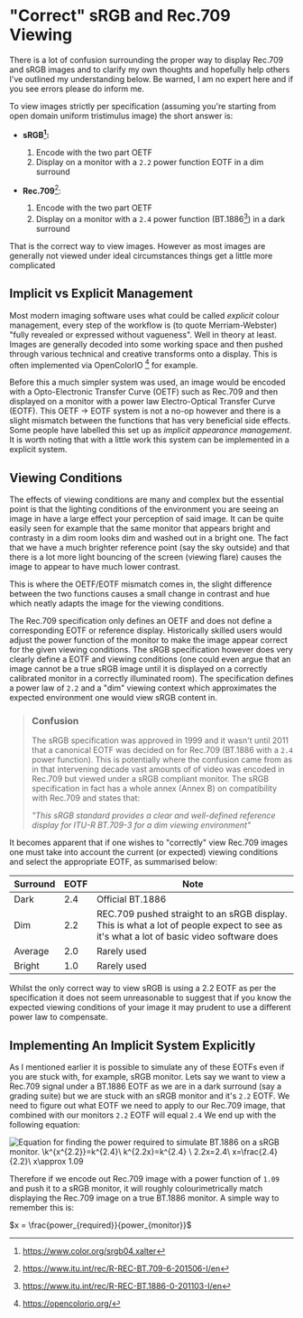 # "Correct" sRGB and Rec.709 Viewing

There is a lot of confusion surrounding the proper way to display 
Rec.709 and sRGB images and to clarify my own thoughts and hopefully help others
I've outlined my understanding below. Be warned, I am no expert here and if you
see errors please do inform me. 

To view images strictly per specification (assuming you're starting from open 
domain uniform tristimulus image) the short answer is:

- **sRGB[^sRGB]:**
    1. Encode with the two part OETF
    2. Display on a monitor with a `2.2` power function EOTF in a dim surround

- **Rec.709**[^Rec.709]:
    1. Encode with the two part OETF
    2. Display on a monitor with a `2.4` power function (BT.1886[^BT.1886]) in a dark 
       surround

That is the correct way to view images. However as most images are generally not
viewed under ideal circumstances things get a little more complicated

## Implicit vs Explicit Management

Most modern imaging software uses what could be called *explicit* colour
management, every step of the workflow is (to quote Merriam-Webster) "fully
revealed or expressed without vagueness". Well in theory at least. Images are
generally decoded into some working space and then pushed through various
technical and creative transforms onto a display. This is often implemented via
OpenColorIO [^OCIO] for example.

Before this a much simpler system was used, an image would be encoded with a
Opto-Electronic Transfer Curve (OETF) such as Rec.709 and then displayed on a
monitor with a power law Electro-Optical Transfer Curve (EOTF). This OETF ->
EOTF system is not a no-op however and there is a slight mismatch between the
functions that has very beneficial side effects. Some people have labelled this 
set up as *implicit appearance management*. It is worth noting that with a 
little work this system can be implemented in a explicit system.

## Viewing Conditions

The effects of viewing conditions are many and complex but the essential point
is that the lighting conditions of the environment you are seeing an image in
have a large effect your perception of said image. It can be quite easily seen
for example that the same monitor that appears bright and contrasty in a dim
room looks dim and washed out in a bright one. The fact that we have a much
brighter reference point (say the sky outside) and that there is a lot more
light bouncing of the screen (viewing flare) causes the image to appear to have
much lower contrast.

This is where the OETF/EOTF mismatch comes in, the slight difference between
the two functions causes a small change in contrast and hue which neatly
adapts the image for the viewing conditions. 

The Rec.709 specification only defines an OETF and
does not define a corresponding EOTF or reference display. Historically skilled 
users would adjust the power function of the monitor to make the image appear
correct for the given viewing conditions. The sRGB specification however does 
very clearly define a EOTF and viewing conditions (one could even argue that an
image cannot be a true sRGB image until it is displayed on a correctly
calibrated monitor in a correctly illuminated room). The specification defines a
power law of `2.2` and a "dim" viewing context which approximates the expected 
environment one would view sRGB content in.

> ### Confusion
> The sRGB specification was approved in 1999 and it wasn't until 2011 that a
canonical EOTF was decided on for Rec.709 (BT.1886 with a `2.4` power function).
This is potentially where the confusion came from as in that intervening decade
vast amounts of of video was encoded in Rec.709 but viewed under a sRGB
compliant monitor. The sRGB specification in fact has a whole annex (Annex B) on
compatibility with Rec.709 and states that:
>
> *"This sRGB standard provides a clear and well-defined reference display for
ITU-R BT.709-3 for a dim viewing environment"*

It becomes apparent that if one wishes to "correctly" view Rec.709 images one 
must take into account the current (or expected) viewing conditions and select 
the appropriate EOTF, as summarised below:

| Surround | EOTF | Note |
| - | - | -|
| Dark | 2.4 | Official BT.1886|
| Dim | 2.2 | REC.709 pushed straight to an sRGB display. This is what a lot of people expect to see as it's what a lot of basic video software does |
| Average | 2.0 | Rarely used |
| Bright | 1.0| Rarely used |

Whilst the only correct way to view sRGB is using a 2.2 EOTF as per the
specification it does not seem unreasonable to suggest that if you know the 
expected viewing conditions of your image it may prudent to use a different 
power law to compensate.

## Implementing An Implicit System Explicitly

As I mentioned earlier it is possible to simulate any of these EOTFs even if you
are stuck with, for example, sRGB monitor. Lets say we want to view a Rec.709 signal under a BT.1886 EOTF as we are in a 
dark surround (say a grading suite) but we are stuck with an sRGB monitor and 
it's `2.2` EOTF. We need to figure out what EOTF we need to apply to our Rec.709
image, that combined with our monitors `2.2` EOTF will equal `2.4` We end up
with the following equation:

![Equation for finding the power required to simulate BT.1886 on a sRGB monitor.
\\k^{x^{2.2}}=k^{2.4}\\
k^{2.2x}=k^{2.4} \\
2.2x=2.4\\
x=\frac{2.4}{2.2}\\
x\approx 1.09 ](/docs/assets/images/simulate_bt1886_on_srgb.svg)

Therefore if we encode out Rec.709 image with a power function of `1.09` and 
push it to a sRGB monitor, it will roughly colourimetrically match displaying 
the Rec.709 image on a true BT.1886 monitor. A simple way to remember this is:

$x = \frac{power_{required}}{power_{monitor}}$


[^sRGB]: https://www.color.org/srgb04.xalter
[^Rec.709]:https://www.itu.int/rec/R-REC-BT.709-6-201506-I/en
[^BT.1886]: https://www.itu.int/rec/R-REC-BT.1886-0-201103-I/en
[^OCIO]: https://opencolorio.org/
